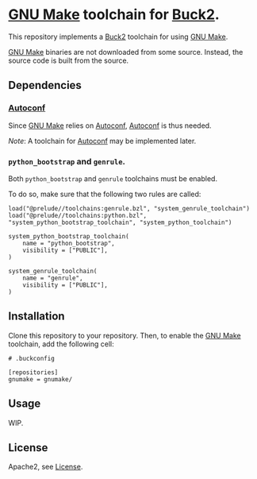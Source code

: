 # [GNU Make] toolchain for [Buck2].

This repository implements a [Buck2] toolchain for using [GNU Make].

[GNU Make] binaries are not downloaded from some source. Instead, the source code
is built from the source.

## Dependencies


### [Autoconf]

Since [GNU Make] relies on [Autoconf], [Autoconf] is thus needed.


_Note_: A toolchain for [Autoconf] may be implemented later.

### `python_bootstrap` and `genrule`.

Both `python_bootstrap` and `genrule` toolchains must be enabled.

To do so, make sure that the following two rules are called:

```starlark
load("@prelude//toolchains:genrule.bzl", "system_genrule_toolchain")
load("@prelude//toolchains:python.bzl", "system_python_bootstrap_toolchain", "system_python_toolchain")

system_python_bootstrap_toolchain(
    name = "python_bootstrap",
    visibility = ["PUBLIC"],
)

system_genrule_toolchain(
    name = "genrule",
    visibility = ["PUBLIC"],
)
```

## Installation

Clone this repository to your repository. Then, to enable the [GNU Make]
toolchain, add the following cell:

```
# .buckconfig

[repositories]
gnumake = gnumake/
```

## Usage

WIP.

## License

Apache2, see [License](LICENSE).

[GNU Make]: https://www.gnu.org/software/make/
[Buck2]: https://buck2.build/
[Autoconf]: https://www.gnu.org/software/autoconf/
